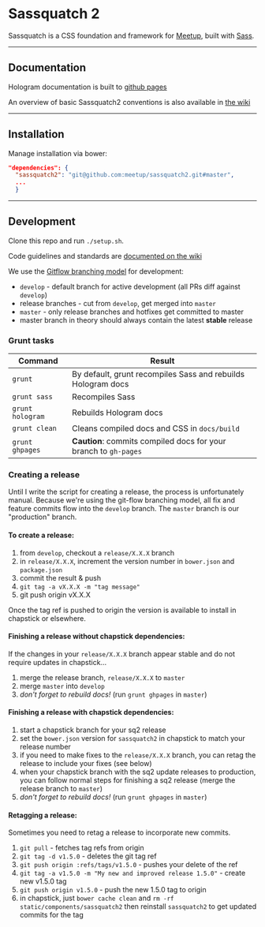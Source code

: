 Sassquatch 2
=============

Sassquatch is a CSS foundation and framework for [Meetup](http://www.meetup.com), built with [Sass](http://sass-lang.com/).

---

## Documentation
Hologram documentation is built to [github pages](http://meetup.github.io/sassquatch2/typography.html)

An overview of basic Sassquatch2 conventions is also available in [the wiki](https://github.com/meetup/sassquatch2/wiki)

---

## Installation
Manage installation via bower:

```json
"dependencies": {
  "sassquatch2": "git@github.com:meetup/sassquatch2.git#master",
  ...
  }
```

---

## Development

Clone this repo and run `./setup.sh`.

Code guidelines and standards are [documented on the wiki](https://github.com/meetup/sassquatch2/wiki/Code-standards-&-guidelines)

We use the [Gitflow branching model](https://www.atlassian.com/git/tutorials/comparing-workflows/gitflow-workflow) for development:

- `develop` - default branch for active development (all PRs diff against `develop`)
- release branches - cut from `develop`, get merged into `master`
- `master` - only release branches and hotfixes get committed to master
- master branch in theory should always contain the latest __stable__ release

### Grunt tasks

Command             | Result
------------------- | -----------------------------
`grunt`             | By default, grunt recompiles Sass and rebuilds Hologram docs
`grunt sass`        | Recompiles Sass
`grunt hologram`    | Rebuilds Hologram docs
`grunt clean`       | Cleans compiled docs and CSS in `docs/build`
`grunt ghpages`     | __Caution__: commits compiled docs for your branch to `gh-pages`


### Creating a release
Until I write the script for creating a release, the process is unfortunately manual.
Because we're using the git-flow branching model, all fix and feature commits flow into
the `develop` branch. The `master` branch is our "production" branch.

#### To create a release:

1. from `develop`, checkout a `release/X.X.X` branch
2. in `release/X.X.X`, increment the version number in `bower.json` and `package.json`
3. commit the result & push
4. `git tag -a vX.X.X -m "tag message"`
5. git push origin vX.X.X

Once the tag ref is pushed to origin the version is available to install in chapstick or elsewhere.

#### Finishing a release without chapstick dependencies:
If the changes in your `release/X.X.X` branch appear stable and do not require updates in chapstick...

1. merge the release branch, `release/X.X.X` to `master`
2. merge `master` into `develop`
3. _don't forget to rebuild docs!_ (run `grunt ghpages` in `master`)

#### Finishing a release with chapstick dependencies:

1. start a chapstick branch for your sq2 release
2. set the `bower.json` version for `sassquatch2` in chapstick to match your release number
3. if you need to make fixes to the `release/X.X.X` branch, you can retag the release to include your fixes (see below)
4. when your chapstick branch with the sq2 update releases to production, you can follow normal steps for finishing a sq2 release (merge the release branch to `master`)
5. _don't forget to rebuild docs!_ (run `grunt ghpages` in `master`)


#### Retagging a release:
Sometimes you need to retag a release to incorporate new commits.

1. `git pull` - fetches tag refs from origin
2. `git tag -d v1.5.0` - deletes the git tag ref
3. `git push origin :refs/tags/v1.5.0` - pushes your delete of the ref
4. `git tag -a v1.5.0 -m "My new and improved release 1.5.0"` - create new v1.5.0 tag
5. `git push origin v1.5.0` - push the new 1.5.0 tag to origin
6. in chapstick, just `bower cache clean` and `rm -rf static/components/sassquatch2` then reinstall `sassquatch2` to get updated commits for the tag

